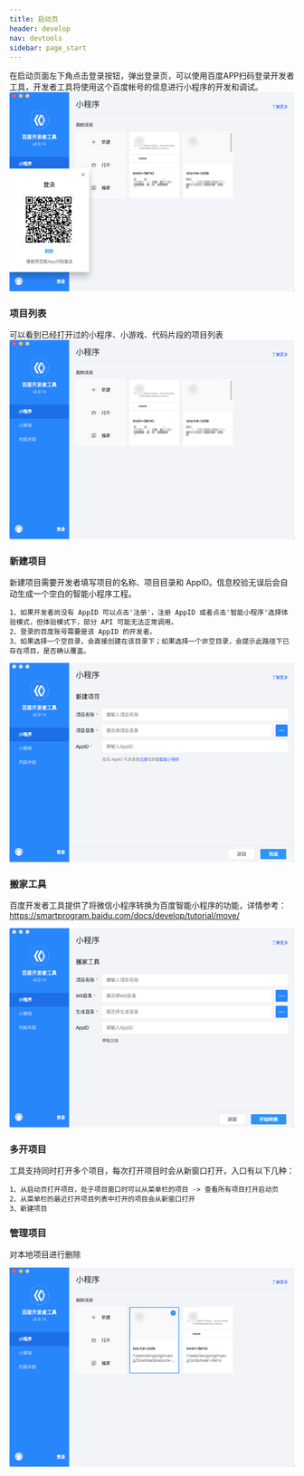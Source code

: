 ```yaml
---
title: 启动页
header: develop
nav: devtools
sidebar: page_start   
---
```

 

在启动页面左下角点击登录按钮，弹出登录页，可以使用百度APP扫码登录开发者工具，开发者工具将使用这个百度帐号的信息进行小程序的开发和调试。
![图片](../../../img/tool/login.png)

### 项目列表

可以看到已经打开过的小程序、小游戏、代码片段的项目列表
![图片](../../../img/tool/list.png)


### 新建项目

新建项目需要开发者填写项目的名称、项目目录和 AppID。信息校验无误后会自动生成一个空白的智能小程序工程。


    1、如果开发者尚没有 AppID 可以点击'注册'，注册 AppID 或者点击'智能小程序'选择体验模式，但体验模式下，部分 API 可能无法正常调用。
    2、登录的百度账号需要是该 AppID 的开发者。
    3、如果选择一个空目录，会直接创建在该目录下；如果选择一个非空目录，会提示此路径下已存在项目，是否确认覆盖。

 ![图片](../../../img/tool/new.png)

### 搬家工具
百度开发者工具提供了将微信小程序转换为百度智能小程序的功能，详情参考： https://smartprogram.baidu.com/docs/develop/tutorial/move/

![图片](../../../img/tool/move-tool.png)

### 多开项目
工具支持同时打开多个项目，每次打开项目时会从新窗口打开，入口有以下几种：

    1、从启动页打开项目，处于项目窗口时可以从菜单栏的项目 -> 查看所有项目打开启动页
    2、从菜单栏的最近打开项目列表中打开的项目会从新窗口打开
    3、新建项目

### 管理项目
对本地项目进行删除

 ![图片](../../../img/tool/manager.png)